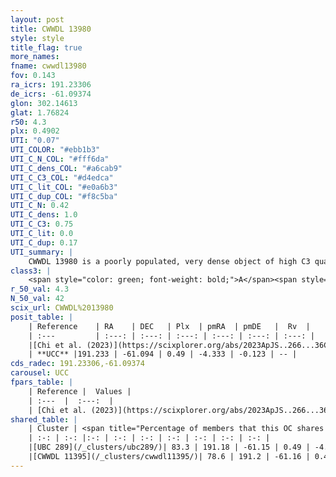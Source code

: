 ```yaml
---
layout: post
title: CWWDL 13980
style: style
title_flag: true
more_names: 
fname: cwwdl13980
fov: 0.143
ra_icrs: 191.23306
de_icrs: -61.09374
glon: 302.14613
glat: 1.76824
r50: 4.3
plx: 0.4902
UTI: "0.07"
UTI_COLOR: "#ebb1b3"
UTI_C_N_COL: "#fff6da"
UTI_C_dens_COL: "#a6cab9"
UTI_C_C3_COL: "#d4edca"
UTI_C_lit_COL: "#e0a6b3"
UTI_C_dup_COL: "#f8c5ba"
UTI_C_N: 0.42
UTI_C_dens: 1.0
UTI_C_C3: 0.75
UTI_C_lit: 0.0
UTI_C_dup: 0.17
UTI_summary: |
    CWWDL 13980 is a poorly populated, very dense object of high C3 quality. It was recently reported in the literature.<br><br><span style="color: #99180f; font-weight: bold;">Warning: </span>This is likely a duplicate object, which shares a large percentage of members with at least one previously reported entry, and a large percentage with at least one entry reported in the same catalogue.
class3: |
    <span style="color: green; font-weight: bold;">A</span><span style="color: #FFC300; font-weight: bold;">B</span>
r_50_val: 4.3
N_50_val: 42
scix_url: CWWDL%2013980
posit_table: |
    | Reference    | RA    | DEC   | Plx  | pmRA  | pmDE   |  Rv  |
    | :---         | :---: | :---: | :---: | :---: | :---: | :---: |
    |[Chi et al. (2023)](https://scixplorer.org/abs/2023ApJS..266...36C) | 191.242 | -61.055 | 0.48 | -4.41 | -0.226 | -- |
    | **UCC** |191.233 | -61.094 | 0.49 | -4.333 | -0.123 | -- | 
cds_radec: 191.23306,-61.09374
carousel: UCC
fpars_table: |
    | Reference |  Values |
    | :---  |  :---:  |
    | [Chi et al. (2023)](https://scixplorer.org/abs/2023ApJS..266...36C) | `logAge=6.71, Z=0.3` |
shared_table: |
    | Cluster | <span title="Percentage of members that this OC shares with the ones listed">%</span>   | RA   | DEC   | Plx   | pmRA  | pmDE  | Rv | UTI |
    | :-: | :-: |:-: | :-: | :-: | :-: | :-: | :-: | :-: |
    |[UBC 289](/_clusters/ubc289/)| 83.3 | 191.18 | -61.15 | 0.49 | -4.3 | -0.08 | -34.23 |0.7 |
    |[CWWDL 11395](/_clusters/cwwdl11395/)| 78.6 | 191.2 | -61.16 | 0.49 | -4.32 | -0.08 | -34.23 |0.02 |
---
```

